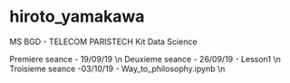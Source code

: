 # hiroto_yamakawa

MS BGD - TELECOM PARISTECH
Kit Data Science

Premiere seance - 19/09/19 \n
Deuxieme seance - 26/09/19 - Lesson1 \n
Troisieme seance -03/10/19 - Way_to_philosophy.ipynb \n
